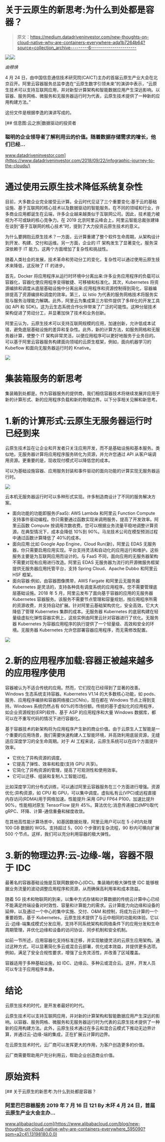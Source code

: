 # 关于云原生的新思考:为什么到处都是容器？

> 原文：<https://medium.datadriveninvestor.com/new-thoughts-on-cloud-native-why-are-containers-everywhere-ada1b7264b64?source=collection_archive---------6----------------------->

[![](img/1a01fa9cf26789393c3dd33e762ce4db.png)](http://www.track.datadriveninvestor.com/1B9E)![](img/49c8e13e60f3f56251a9d68b03b28355.png)

*由穆焕*

4 月 24 日，由中国信息通信技术研究院(CAICT)主办的首届云原生产业大会在北京召开。阿里云容器服务总监李逸在“云原生数字引领未来”的演讲中表示，“云原生技术可以支持互联网应用，并对新型计算架构和智能数据应用产生深远影响。以容器、服务网格、微服务和无服务器运行时为代表，云原生技术提供了一种新的应用构建方法。”

这份文件是根据李逸的演讲写成的。

[](https://www.datadriveninvestor.com/2018/09/22/infographic-journey-to-the-clouds/) [## 信息图:云之旅|数据驱动的投资者

### 聪明的企业领导者了解利用云的价值。随着数据存储需求的增长，他们已经…

www.datadriveninvestor.com](https://www.datadriveninvestor.com/2018/09/22/infographic-journey-to-the-clouds/) 

# 通过使用云原生技术降低系统复杂性

目前，大多数企业完全接受云计算。全云时代见证了三个重要变化:基于云的基础设施、基于互联网的核心技术以及数据驱动的智能服务。在不同的领域和行业，许多商业应用都诞生在云端，许多企业越来越类似于互联网公司。因此，技术能力被视为不可或缺的核心竞争力。在 2019 北京阿里云峰会上，阿里云智能总裁张建锋在谈到“基于互联网的核心技术”时，提到了大力投资云原生技术的意义。

为什么要拥抱云原生技术？一方面，云计算重建了整个软件生命周期，从架构设计到开发、构建、交付和运维。另一方面，企业的 IT 架构发生了显著变化，服务深深依赖于 IT 能力。这两个方面增加了复杂性和挑战性。

随着人类社会的发展，技术革命和劳动分工的变化，复杂性可以通过使用云原生技术来降低，这反映了 IT 的进步。

首先，Docker 将应用程序从运行时环境中分离出来:许多业务应用程序的负载可以容器化，容器化使应用程序变得敏捷、可移植和标准化。其次，Kubernetes 将资源编排和调度从底层基础设施中分离出来:应用程序和资源控制得到简化，容器编排提高了资源编排和调度的效率。第三，以 Istio 为代表的服务网格技术将服务实现与服务治理能力解耦。此外，阿里云为集成第三方软件提供了多样化的开发工具(如 API 和 SDK)。这为云生态系统合作伙伴带来了广泛的可能性。这种分层技术架构促进了劳动分工，并显著加快了技术和业务创新。

阿里云认为，云原生技术可以支持互联网规模的应用，加速创新，允许低成本试错，避免底层基础设施的差异和复杂性。此外，新的计算方法，如服务网格和无服务器计算，使整个 IT 架构非常灵活，以便应用程序可以更好地服务于业务目的。可以基于阿里云容器服务构建面向领域的云原生框架，例如，面向机器学习的 Kubeflow 和面向无服务器运行时的 Knative。

![](img/cab6ddec679037839fc4251fbc1013ce.png)

# 集装箱服务的新思考

集装箱到处都是。作为容器服务的提供商，我们相信容器技术将继续发展并应用于新的计算形式、新的应用程序负载和新的物理边界。以下分享相关见解和新思考。

# 1.新的计算形式:云原生无服务器运行时已经到来

云原生技术旨在让企业和开发者只关注应用开发，而不是基础设施和基本服务。类似地，无服务器计算将应用程序服务转化为资源，并允许您通过 API 从客户端调用资源。更重要的是，现收现付模式可以降低您的成本。

可以为基础设施容器、应用服务封装和事件驱动的面向功能的计算实现无服务器运行时。

![](img/3118ced3e2eb4cea7be02d75a1f0ee05.png)

云本机无服务器运行时可以多种形式实现。许多制造商设计了不同的服务解决方案。

*   面向功能的功能即服务(FaaS): AWS Lambda 和阿里云 Function Compute 支持事件驱动编程。你只需要通过函数实现来调用服务，提高了开发效率。阿里云函数 Compute 按调用次数收费。您可以根据业务流量平稳地调整计算资源。在典型情况下，成本会降低 10%到 90%。马龙技术公司在模型预测过程中通过函数计算降低了 40%的成本。
*   面向应用:比如 Google App Engine，Cloud Run(新)，阿里云 EDAS 无服务器，你只需要启用应用实现。平台支持灵活和自动化的应用运行和维护。这些服务主要是为互联网应用而设计的。与 FaaS 不同，面向应用的无服务器架构不需要对现有应用进行改造。阿里云 EDAS 无服务器为流行的开源微服务框架提供无服务器应用托管平台，支持 Spring Cloud、Apache Dubbo 和阿里云 HSF 框架。
*   面向容器:例如，由容器图像携带，AWS Fargate 和阿里云无服务器 Kubernetes 是灵活的，支持各种具有调度系统的应用程序。您不需要管理底层基础设施。2018 年 5 月，阿里云发布了面向基于容器的应用的无服务器 Kubernetes 容器服务。该服务不需要节点管理和容量规划，按应用程序所需的资源收费，并支持自动扩展。针对阿里云基础架构优化，安全高效。它大大降低了管理 Kubernetes 集群的成本。无服务器 Kubernetes 的底层构建在轻量级虚拟化弹性容器实例上，这些实例由阿里云针对容器进行了优化。无服务器 Kubernetes 为容器应用程序的执行提供了一个轻量级、高效和安全的环境。无服务器 Kubernetes 允许您部署容器应用程序，而无需修改配置。

![](img/3f74ae5214d88ee5712850e767733cb6.png)

# 2.新的应用程序加载:容器正被越来越多的应用程序使用

容器被认为不适合传统的应用。然而，它们现在已经得到了显著的改善。Windows 生态系统支持容器。Kubernetes V1.14 的大多数核心功能，如 pods、服务、应用程序编排和容器网络接口(CNIs)，现在都在 Windows 节点上得到支持。Windows 系统仍然占有 60%的市场份额。传统的基于虚拟化的应用程序，如企业资源规划(ERP)软件、基于 ASP 的应用程序和大量 Windows 数据库，都可以在不重写代码的情况下进行容器化。

基于容器技术的新架构将为应用程序产生新的商业价值。由于云原生人工智能是一个重要的应用场景，我们需要快速构建人工智能环境，并高效利用底层资源，无缝适应深度学习的全生命周期。对于 AI 工程来说，云原生系统可以在四个方面提升效率。

*   它优化了异构资源的调度。
*   它提高了弹性、效率和粒度(支持 GPU 共享)。
*   它简化了异构资源的管理，提高了可观测性和使用效率。
*   它可以迁移、组装和复制人工智能过程。

比如深度学习的分布式训练，可以通过阿里云容器服务在三个方面进行增强。资源优化:异构资源，如 CPU 和 GPU，可以集中调度。虚拟私有云(VPC)或远程直接内存访问(RDMA)用于网络加速。性能提升:采用 GPU FP64 P100，加速比提升 90%，性能相对原生 TensorFlow 提升 45%。算法优化:消息传递接口(MPI)取代 gRPC、环降、计算-通信重叠和梯度收敛。

在其他高性能计算场景中，如基因数据处理，阿里云用户可以在 5 小时内处理 100 GB 数据的 WGS。支持超过 5，000 个步骤的复杂流程，90 秒内可横向扩展 500 个节点。这样，我们可以充分利用容器的极大弹性。

# 3.新的物理边界:云-边缘-端，容器不限于 IDC

最著名的容器基础设施是互联网数据中心(IDC)。集装箱的极大弹性使 IDC 能够根据业务流量的波动调整应用程序和资源，从而确保高利用率和成本效益。

随着 5G 技术和物联网的到来，以集中方式存储和计算数据的传统云计算中心已经不能满足终端设备对时效性、容量和计算能力的需求。云计算能力向边缘和设备的延伸，以及通过一个中心的集中实施、交付、O&M 和控制，将成为云计算的一个重要趋势。基于 Kubernetes，云原生技术提供了与云中相同的功能和体验。它以云-边缘-端集成模式分发应用，支持不同系统架构和网络条件下的应用分发和生命周期管理，并优化边缘和设备的访问协议、同步机制和安全机制。

如前一节所述，应用容器化支持标准迁移，并实现敏捷灵活的云原生应用架构。通过这种方式，可以显著简化多云或混合云部署，优化成本效益，并提供更多选项。例如，满足了安全合规性要求，增强了业务灵活性，并改善了区域覆盖。

容器适用于多种基础设施，如 IDC、边缘云、多种云或混合云。这样，开发人员可以专注于应用程序本身。

# 结论

云原生技术的时代，是开发者最好的时代。

云原生技术可以支持互联网应用，并对新的计算架构和智能数据应用产生深远的影响。以容器、服务网格、微服务和无服务器运行时为代表的云原生技术提供了一种新的应用构建方法。此外，云原生技术通过在多云和混合云模式下推动无边界计算，并通过云-边缘-端的集成，正在扩展云计算的边界。

在云原生技术时代，云厂商可以发挥更大的作用，为客户创造更多的价值。

云厂商需要帮助用户充分利用云，帮助企业创造商业价值。

# 原始资料

[](https://www.alibabacloud.com/blog/new-thoughts-on-cloud-native-why-are-containers-everywhere_595090?spm=a2c41.13198180.0.0) [## 关于云原生的新思考:为什么到处都是容器？

### 阿里巴巴容器服务 2019 年 7 月 16 日 121 By 木环 4 月 24 日，首届云原生产业大会主办…

www.alibabacloud.com](https://www.alibabacloud.com/blog/new-thoughts-on-cloud-native-why-are-containers-everywhere_595090?spm=a2c41.13198180.0.0)